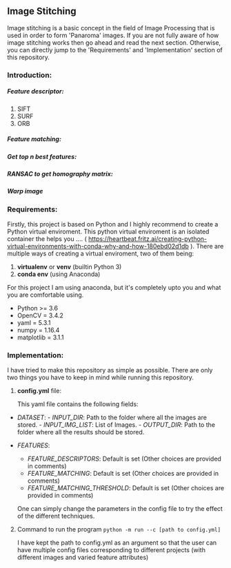 ## Image Stitching

Image stitching is a basic concept in the field of Image Processing that is used in order to form 'Panaroma' images. If you are not fully aware of how image stitching works then go ahead and read the next section. Otherwise, you can directly jump to the 'Requirements' and 'Implementation' section of this repository.

### Introduction:
##### Feature descriptor:
1. SIFT
2. SURF
3. ORB

##### Feature matching:

##### Get top n best features:

##### RANSAC to get homography matrix:

##### Warp image

### Requirements:
Firstly, this project is based on Python and I highly recommend to create a Python virtual enviroment. This python virtual enviroment is an isolated container the helps you ....
( https://heartbeat.fritz.ai/creating-python-virtual-environments-with-conda-why-and-how-180ebd02d1db ).
There are multiple ways of creating a virtual enviroment, two of them being:
1. __virtualenv__ or __venv__ (builtin Python 3)
2. __conda env__ (using Anaconda)

For this project I am using anaconda, but it's completely upto you and what you are comfortable using.

* Python >= 3.6
* OpenCV = 3.4.2
* yaml = 5.3.1
* numpy = 1.16.4
* matplotlib = 3.1.1


### Implementation:
I have tried to make this repository as simple as possible.
There are only two things you have to keep in mind while running this repository.

1. __config.yml__ file:

    This yaml file contains the following fields:

  *  *DATASET*:
    - *INPUT_DIR*: Path to the folder where all the images are stored.
    - *INPUT_IMG_LIST*: List of Images.
    - *OUTPUT_DIR*: Path to the folder where all the results should be stored.

  * *FEATURES*:
    - *FEATURE_DESCRIPTORS*: Default is set (Other choices are provided in comments)
    - *FEATURE_MATCHING*: Default is set (Other choices are provided in comments)
    - *FEATURE_MATCHING_THRESHOLD*: Default is set (Other choices are provided in comments)

    One can simply change the parameters in the config file to try the effect of the different techniques.

2.  Command to run the program ``` python -m run --c [path to config.yml]  ```

    I have kept the path to config.yml as an argument so that the user can have multiple config files corresponding to different projects (with different images and varied feature attributes)
